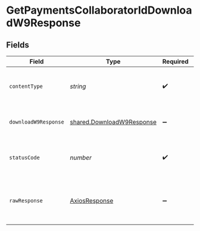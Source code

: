 # GetPaymentsCollaboratorIdDownloadW9Response


## Fields

| Field                                                                         | Type                                                                          | Required                                                                      | Description                                                                   |
| ----------------------------------------------------------------------------- | ----------------------------------------------------------------------------- | ----------------------------------------------------------------------------- | ----------------------------------------------------------------------------- |
| `contentType`                                                                 | *string*                                                                      | :heavy_check_mark:                                                            | HTTP response content type for this operation                                 |
| `downloadW9Response`                                                          | [shared.DownloadW9Response](../../../sdk/models/shared/downloadw9response.md) | :heavy_minus_sign:                                                            | A file stream for a W9 PDF download.                                          |
| `statusCode`                                                                  | *number*                                                                      | :heavy_check_mark:                                                            | HTTP response status code for this operation                                  |
| `rawResponse`                                                                 | [AxiosResponse](https://axios-http.com/docs/res_schema)                       | :heavy_minus_sign:                                                            | Raw HTTP response; suitable for custom response parsing                       |